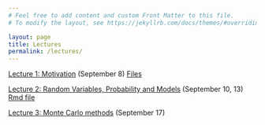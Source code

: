 ```yaml
---
# Feel free to add content and custom Front Matter to this file.
# To modify the layout, see https://jekyllrb.com/docs/themes/#overriding-theme-defaults

layout: page
title: Lectures
permalink: /lectures/
---
```


<a href="https://kdlevin-uwstat.github.io/STAT340-Fall2021/lecs/01/L01_motivation.html">Lecture 1: Motivation</a> (September 8) <a href="https://kdlevin-uwstat.github.io/STAT340-Fall2021/lecs/01/lec01_motivation.zip">Files</a>

<a href="https://kdlevin-uwstat.github.io/STAT340-Fall2021/lecs/02/L02_randomvariables.html">Lecture 2: Random Variables, Probability and Models</a> (September 10, 13) <a href="https://kdlevin-uwstat.github.io/STAT340-Fall2021/lecs/02/L02_randomvariables.Rmd">Rmd file</a>

<a href="https://kdlevin-uwstat.github.io/STAT340-Fall2021/lecs/03/L03_monte-carlo.html">Lecture 3: Monte Carlo methods</a> (September 17)

